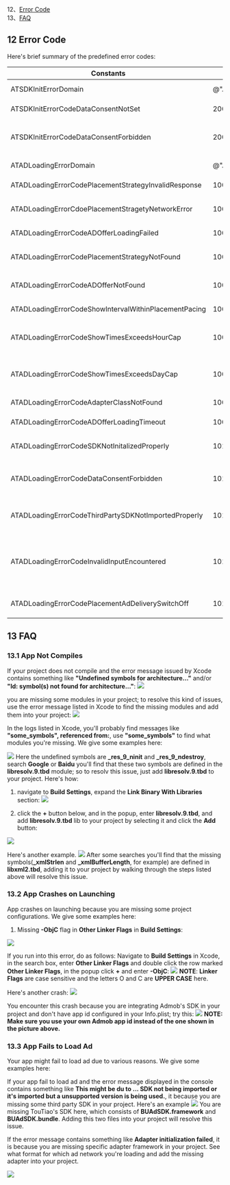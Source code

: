 12、[Error Code](#12)<br>
13、[FAQ](#13)<br>

## <h2 id='12'>12 Error Code</h2>
Here's brief summary of the predefined error codes:

|Constants|Value|Note|
|---|---|---|
| ATSDKInitErrorDomain |@"AnyThinkSDKInitErrorDomain.com.anythink"|SDK Initialization Error Domain|
| ATSDKInitErrorCodeDataConsentNotSet | 2001 |GDPR consent not set|
| ATSDKInitErrorCodeDataConsentForbidden | 2002 |Initializztion failed due to GDPR being set to forbidden|
| ATADLoadingErrorDomain |@"ATNativeADLoadingErrorDomain.com.anythink"|Ad loading error domain|
| ATADLoadingErrorCodePlacementStrategyInvalidResponse | 1001 |Placement strategy invalid|
| ATADLoadingErrorCdoePlacementStragetyNetworkError| 1002 |Placement strategy loading error|
| ATADLoadingErrorCodeADOfferLoadingFailed | 1003 |Third party SDK ad loading error|
| ATADLoadingErrorCodePlacementStrategyNotFound | 1004 |Placement Strategy not found|
| ATADLoadingErrorCodeADOfferNotFound | 1005 |No ad found when trying to show ad|
| ATADLoadingErrorCodeShowIntervalWithinPlacementPacing | 1006 |Ad show/request too frequent|
| ATADLoadingErrorCodeShowTimesExceedsHourCap | 1007 |Ad show/request too many time within the same hour|
| ATADLoadingErrorCodeShowTimesExceedsDayCap | 1008 |Ad show/request too many time within the same day|
| ATADLoadingErrorCodeAdapterClassNotFound | 1009 |Adapter not imported|
| ATADLoadingErrorCodeADOfferLoadingTimeout | 10010 |Ad loading timeout|
| ATADLoadingErrorCodeSDKNotInitalizedProperly | 1011 |SDK not initialized properly|
| ATADLoadingErrorCodeDataConsentForbidden | 1012 |Ad loading failed due to GDPR being set to forbidden|
| ATADLoadingErrorCodeThirdPartySDKNotImportedProperly | 1013 |Third party SDK not imported or wrong version's being used|
| ATADLoadingErrorCodeInvalidInputEncountered| 1014 |Invalid parameters encountered(App ID、App Key orPlacement ID being nil)|
| ATADLoadingErrorCodePlacementAdDeliverySwitchOff | 1015 |Ad delivery not turned on for the placement|

## <h2 id='13'>13 FAQ</h2>
### 13.1 App Not Compiles
If your project does not compile and the error message issued by Xcode contains something like **"Undefined symbols for architecture..."** and/or **"ld: symbol(s) not found for architecture..."**:
![](Undefined_Symbols_Errors.png)

you are missing some modules in your project; to resolve this kind of issues, use the error message listed in Xcode to find the missing modules and add them into your project:
![](referenced_symbols.png)

In the logs listed in Xcode, you'll probably find messages like **"some_symbols", referenced from:**, use **"some_symbols"** to find what modules you're missing. We give some examples here:

![](_res_9_ninit.png)
Here the undefined symbols are **\_res\_9\_ninit** and **\_res\_9\_ndestroy**, search **Google** or **Baidu** you'll find that these two symbols are defined in the **libresolv.9.tbd** module; so to resolv this issue, just add **libresolv.9.tbd** to your project. Here's how:

1) navigate to **Build Settings**, expand the **Link Binary With Libraries** section: 
![](Build_setting_Link_Binary.png)

2) click the **+** button below, and in the popup, enter **libresolv.9.tbd**, and add **libresolv.9.tbd** lib to your project by selecting it and click the **Add** button:

![](Adding_res9.png)

Here's another example.
![](xml_error.png)
After some searches you'll find that the missing symbols(**\_xmlStrlen** and **\_xmlBufferLength**, for example) are defined in **libxml2.tbd**, adding it to your project by walking through the steps listed above will resolve this issue.

### 13.2 App Crashes on Launching
App crashes on launching because you are missing some project configurations. We give some examples here:

1) Missing **-ObjC** flag in **Other Linker Flags** in **Build Settings**:

![](unrecognized_selector_error.jpg)

If you run into this error, do as follows:
Navigate to **Build Settings** in Xcode, in the search box, enter **Other Linker Flags** and double click the row marked **Other Linker Flags**, in the popup click **+** and enter **-ObjC**:
![](Other_Linker_Flags.png)
**NOTE**: **Linker Flags** are case sensitive and the letters O and C are **UPPER CASE** here. 

Here's another crash:
![](Admob_app_id_error.jpeg)

You encounter this crash because you are integrating Admob's SDK in your project and don't have app id configured in your Info.plist; try this:
![](Admob_Update_Infoplist.png)
**NOTE: Make sure you use your own Admob app id instead of the one shown in the picture above.**

### 13.3 App Fails to Load Ad
Your app might fail to load ad due to various reasons. We give some examples here:

If your app fail to load ad and the error message displayed in the console contains something like **This might be du to ... SDK not being imported or it's imported but a unsupported version is being used.**, it because you are missing some third party SDK in your project. 
Here's an example
![](Missing_SDK.png)
You are missing TouTiao's SDK here, which consists of **BUAdSDK.framework** and **BUAdSDK.bundle**. Adding this two files into your project will resolve this issue.

If the error message contains something like **Adapter initialization failed**, it is because you are missing specific adapter framework in your project. See what format for which ad network you're loading and add the missing adapter into your project.

![](Adapter_Missing.png)
